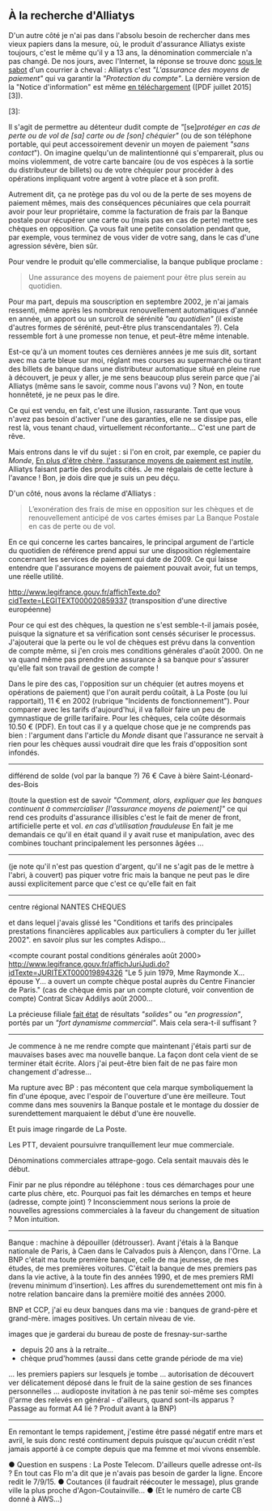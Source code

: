 ## À la recherche d'Alliatys

D'un autre côté je n'ai pas dans l'absolu besoin de rechercher dans mes vieux papiers dans la mesure, où, le produit d'assurance Alliatys existe toujours, c'est le même qu'il y a 13 ans, la dénomination commerciale n'a pas changé. De nos jours, avec l'Internet, la réponse se trouve donc [sous le sabot][1] d'un courrier à cheval : Alliatys c'est *"L'assurance des moyens de paiement"* qui va garantir la *"Protection du compte"*. La dernière version de la "Notice d'information" est même [en téléchargement][2] ([PDF juillet 2015][3]).

[1]: https://www.labanquepostale.fr/particulier/produits/quotidien/comptes_services/alliatys.avantages.html
[2]: https://www.labanquepostale.fr/content/dam/images/campagnes/Package%20250615/Notice_d_27information_Alliatys_juillet_2015.pdf
[3]: 

Il s'agit de permettre au détenteur dudit compte de *"*[se]*protéger en cas de perte ou de vol de *[sa]* carte ou de *[son]* chéquier"* (ou de son téléphone portable, qui peut accessoirement devenir un moyen de paiement *"sans contact*"). On imagine quelqu'un de malintentionné qui s'emparerait, plus ou moins violemment, de votre carte bancaire (ou de vos espèces à la sortie du distributeur de billets) ou de votre chéquier pour procéder à des opérations impliquant votre argent à votre place et à son profit.

Autrement dit, ça ne protège pas du vol ou de la perte de ses moyens de paiement mêmes, mais des conséquences pécuniaires que cela pourrait avoir pour leur propriétaire, comme la facturation de frais par la Banque postale pour récupérer une carte ou (mais pas en cas de perte) mettre ses chèques en opposition. Ça vous fait une petite consolation pendant que, par exemple, vous terminez de vous vider de votre sang, dans le cas d'une agression sévère, bien sûr.

Pour vendre le produit qu'elle commercialise, la banque publique proclame :

> Une assurance des moyens de paiement pour être plus serein au quotidien.

Pour ma part, depuis ma souscription en septembre 2002, je n'ai jamais ressenti, même après les nombreux renouvellement automatiques d'année en année, un apport ou un surcroît de sérénité *"au quotidien"* (il existe d'autres formes de sérénité, peut-être plus transcendantales ?). Cela ressemble fort à une promesse non tenue, et peut-être même intenable.

Est-ce qu'à un moment toutes ces dernières années je me suis dit, sortant avec ma carte bleue sur moi, réglant mes courses au supermarché ou tirant des billets de banque dans une distributeur automatique situé en pleine rue à découvert, je peux y aller, je me sens beaucoup plus serein parce que j'ai Alliatys (même sans le savoir, comme nous l'avons vu) ? Non, en toute honnêteté, je ne peux pas le dire.

Ce qui est vendu, en fait, c'est une illusion, rassurante. Tant que vous n'avez pas besoin d'activer l'une des garanties, elle ne se dissipe pas, elle rest là, vous tenant chaud, virtuellement réconfortante... C'est une part de rêve.

Mais entrons dans le vif du sujet : si l'on en croit, par exemple, ce papier du *Monde*, [En plus d'être chère, l'assurance moyens de paiement est inutile][4], Alliatys faisant partie des produits cités. Je me régalais de cette lecture à l'avance ! Bon, je dois dire que je suis un peu déçu.

[4]: http://www.lemonde.fr/economie/article/2013/01/21/en-plus-d-etre-chere-l-assurance-moyens-de-paiement-est-inutile_1819930_3234.html

D'un côté, nous avons la réclame d'Alliatys :

> L’exonération des frais de mise en opposition sur les chèques et de renouvellement anticipé de vos cartes émises par La Banque Postale en cas de perte ou de vol.

En ce qui concerne les cartes bancaires, le principal argument de l'article du quotidien de référence prend appui sur une disposition réglementaire concernant les services de paiement qui date de 2009. Ce qui laisse entendre que l'assurance moyens de paiement pouvait avoir, fut un temps, une réelle utilité.

http://www.legifrance.gouv.fr/affichTexte.do?cidTexte=LEGITEXT000020859337
(transposition d'une directive européenne)

Pour ce qui est des chèques, la question ne s'est semble-t-il jamais posée, puisque la signature et sa vérification sont censés sécuriser le processus. J'ajouterai que la perte ou le vol de chèques est prévu dans la convention de compte même, si j'en crois mes conditions générales d'août 2000. On ne va quand même pas prendre une assurance à sa banque pour s'assurer qu'elle fait son travail de gestion de compte !

Dans le pire des cas, l'opposition sur un chéquier (et autres moyens et opérations de paiement) que l'on aurait perdu coûtait, à La Poste (ou lui rapportait), 11 € en 2002 (rubrique "Incidents de fonctionnement"). Pour comparer avec les tarifs d'aujourd'hui, il va falloir faire un peu de gymnastique de grille tarifaire. Pour les chèques, cela coûte désormais 10.50 € (PDF). En tout cas il y a quelque chose que je ne comprends pas bien : l'argument dans l'article du *Monde* disant que l'assurance ne servait à rien pour les chèques aussi voudrait dire que les frais d'opposition sont infondés.

***

différend de solde (vol par la banque ?)
76 € Cave à bière Saint-Léonard-des-Bois

(toute la question est de savoir *"Comment, alors, expliquer que les banques continuent à commercialiser *[l'assurance moyens de paiement]*"*
ce qui rend ces produits d'assurance illisibles c'est le fait de mener de front, artificielle perte et vol. *en cas d'utilisation frauduleuse*
En fait je me demandais ce qu'il en était quand il y avait ruse et manipulation, avec des combines touchant principalement les personnes âgées ...

***

(je note qu'il n'est pas question d'argent, qu'il ne s'agit pas de le mettre à l'abri, à couvert) pas piquer votre fric mais la banque ne peut pas le dire aussi explicitement parce que c'est ce qu'elle fait en fait

***

centre régional NANTES CHEQUES

et dans lequel j'avais glissé les "Conditions et tarifs des principales prestations financières applicables aux particuliers à compter du 1er juillet 2002". en savoir plus sur les comptes Adispo...

<compte courant postal conditions générales août 2000>
http://www.legifrance.gouv.fr/affichJuriJudi.do?idTexte=JURITEXT000019894326
"Le 5 juin 1979, Mme Raymonde X... épouse Y... a ouvert un compte chèque postal auprès du Centre Financier de Paris."
(cas de chèque émis par un compte cloturé, voir convention de compte) 
Contrat Sicav Addilys août 2000...

La précieuse filiale [fait état][7] de résultats *"solides"* ou *"en progression"*, portés par un *"fort dynamisme commercial"*. Mais cela sera-t-il suffisant ?

[7]: https://www.labanquepostale.fr/legroupe/investisseurs/resultats-financiers.html

***

Je commence à ne me rendre compte que maintenant j'étais parti sur de mauvaises bases avec ma nouvelle banque. La façon dont cela vient de se terminer était écrite. Alors j'ai peut-être bien fait de ne pas faire mon changement d'adresse...

Ma rupture avec BP : pas mécontent que cela marque symboliquement la fin d'une époque, avec l'espoir de l'ouverture d'une ère meilleure. Tout comme dans mes souvenirs la Banque postale et le montage du dossier de surendettement marquaient le début d'une ère nouvelle.

Et puis image ringarde de La Poste.

Les PTT, devaient poursuivre tranquillement leur mue commerciale. 

Dénominations commerciales attrape-gogo. Cela sentait mauvais dès le début.

Finir par ne plus répondre au téléphone : tous ces démarchages pour une carte plus chère, etc. Pourquoi pas fait les démarches en temps et heure (adresse, compte joint) ? Inconsciemment nous serions la proie de nouvelles agressions commerciales à la faveur du changement de situation ? Mon intuition.

***

Banque : machine à dépouiller (détrousser). Avant j'étais à la Banque nationale de Paris, à Caen dans le Calvados puis à Alençon, dans l'Orne. La BNP c'était ma toute première banque, celle de ma jeunesse, de mes études, de mes premières voitures. C'était la banque de mes premiers pas dans la vie active, à la toute fin des années 1990, et de mes premiers RMI (revenu minimum d'insertion). Les affres du surendemettement ont mis fin à notre relation bancaire dans la première moitié des années 2000.

BNP et CCP, j'ai eu deux banques dans ma vie : banques de grand-père et grand-mère. images positives. Un certain niveau de vie.

images que je garderai du bureau de poste de fresnay-sur-sarthe
- depuis 20 ans à la retraite...
- chèque prud'hommes (aussi dans cette grande période de ma vie)

... les premiers papiers sur lesquels je tombe ... autorisation de découvert ver délicatement déposé dans le fruit de la saine gestion de ses finances personnelles ... audioposte invitation à ne pas tenir soi-même ses comptes (l'arme des relevés en général - d'ailleurs, quand sont-ils apparus ? Passage au format A4 lié ? Produit avant à la BNP)

***

En remontant le temps rapidement, j'estime être passé négatif entre mars et avril, le suis donc resté continument depuis puisque qu'aucun crédit n'est jamais apporté à ce compte depuis que ma femme et moi vivons ensemble. 

● Question en suspens : La Poste Telecom. D'ailleurs quelle adresse ont-ils ? En tout cas Flo m'a dit que je n'avais pas besoin de garder la ligne. Encore redit le 7/9/15. ● Coutances (il faudrait réécouter le message), plus grande ville la plus proche d'Agon-Coutainville... ● (Et le numéro de carte CB donné à AWS...)
